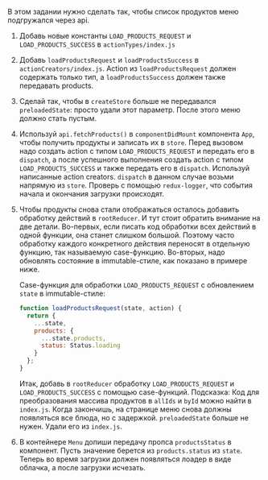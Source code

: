 В этом задании нужно сделать так, чтобы список продуктов меню подгружался через api.

1. Добавь новые константы `LOAD_PRODUCTS_REQUEST` и `LOAD_PRODUCTS_SUCCESS` в `actionTypes/index.js`

2. Добавь `loadProductsRequest` и `loadProductsSuccess` в `actionCreators/index.js`.
Action из `loadProductsRequest` должен содержать только тип,
а `loadProductsSuccess` должен также передавать products.

3. Сделай так, чтобы в `createStore` больше не передавался `preloadedState`: просто удали этот параметр.
После этого меню должно стать пустым.

4. Используй `api.fetchProducts()` в `componentDidMount` компонента `App`,
чтобы получить продукты и записать их в `store`.
Перед вызовом надо создать action с типом `LOAD_PRODUCTS_REQUEST` и передать его в `dispatch`,
а после успешного выполнения создать action с типом `LOAD_PRODUCTS_SUCCESS` и также передать его в `dispatch`.
Используй написанные action creators. `dispatch` в данном случае возьми напрямую из `store`.
Проверь с помощью `redux-logger`, что события начала и окончания загрузки происходят.

5. Чтобы продукты снова стали отображаться осталось добавить обработку действий в `rootReducer`.
И тут стоит обратить внимание на две детали.
Во-первых, если писать код обработки всех действий в одной функции, она станет слишком большой.
Поэтому часто обработку каждого конкретного действия переносят в отдельную функцию, так называемую case-функцию.
Во-вторых, надо обновлять состояние в immutable-стиле, как показано в примере ниже.

    Case-функция для обработки `LOAD_PRODUCTS_REQUEST` с обновлением `state` в immutable-стиле:
    ```js
    function loadProductsRequest(state, action) {
      return {
        ...state,
        products: {
          ...state.products,
          status: Status.loading
        }
      };
    }
    ```
    
    Итак, добавь в `rootReducer` обработку `LOAD_PRODUCTS_REQUEST` и `LOAD_PRODUCTS_SUCCESS` с помощью case-функций.
    Подсказка: Код для преобразования массива продуктов в `allIds` и `byId` можно найти в `index.js`.
    Когда закончишь, на странице меню снова должны появляться все блюда, но с задержкой.
    `preloadedState` больше не нужен. Удали его из `index.js`.

6. В контейнере `Menu` допиши передачу пропса `productsStatus` в компонент.
Пусть значение берется из `products.status` из `state`.
Теперь во время загрузки должен появляться лоадер в виде облачка, а после загрузки исчезать.
